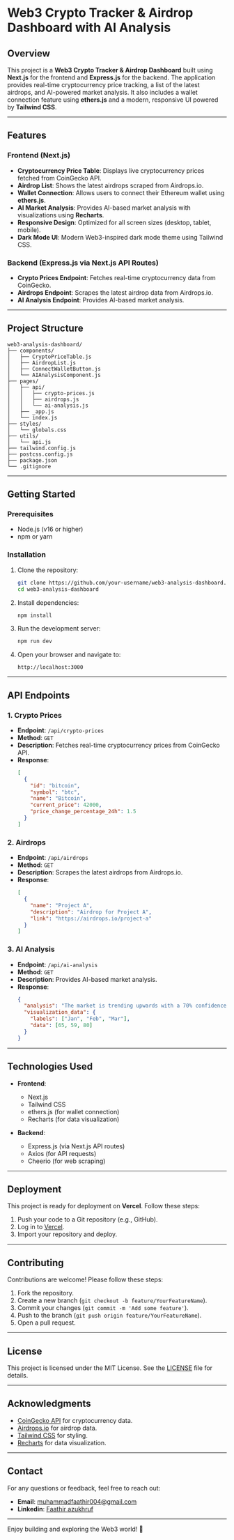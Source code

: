 # Web3 Crypto Tracker & Airdrop Dashboard with AI Analysis

## Overview

This project is a **Web3 Crypto Tracker & Airdrop Dashboard** built using **Next.js** for the frontend and **Express.js** for the backend. The application provides real-time cryptocurrency price tracking, a list of the latest airdrops, and AI-powered market analysis. It also includes a wallet connection feature using **ethers.js** and a modern, responsive UI powered by **Tailwind CSS**.

---

## Features

### Frontend (Next.js)
- **Cryptocurrency Price Table**: Displays live cryptocurrency prices fetched from CoinGecko API.
- **Airdrop List**: Shows the latest airdrops scraped from Airdrops.io.
- **Wallet Connection**: Allows users to connect their Ethereum wallet using **ethers.js**.
- **AI Market Analysis**: Provides AI-based market analysis with visualizations using **Recharts**.
- **Responsive Design**: Optimized for all screen sizes (desktop, tablet, mobile).
- **Dark Mode UI**: Modern Web3-inspired dark mode theme using Tailwind CSS.

### Backend (Express.js via Next.js API Routes)
- **Crypto Prices Endpoint**: Fetches real-time cryptocurrency data from CoinGecko.
- **Airdrops Endpoint**: Scrapes the latest airdrop data from Airdrops.io.
- **AI Analysis Endpoint**: Provides AI-based market analysis.

---

## Project Structure

```
web3-analysis-dashboard/
├── components/
│   ├── CryptoPriceTable.js
│   ├── AirdropList.js
│   ├── ConnectWalletButton.js
│   └── AIAnalysisComponent.js
├── pages/
│   ├── api/
│   │   ├── crypto-prices.js
│   │   ├── airdrops.js
│   │   └── ai-analysis.js
│   ├── _app.js
│   └── index.js
├── styles/
│   └── globals.css
├── utils/
│   └── api.js
├── tailwind.config.js
├── postcss.config.js
├── package.json
└── .gitignore
```

---

## Getting Started

### Prerequisites
- Node.js (v16 or higher)
- npm or yarn

### Installation

1. Clone the repository:
   ```bash
   git clone https://github.com/your-username/web3-analysis-dashboard.git
   cd web3-analysis-dashboard
   ```

2. Install dependencies:
   ```bash
   npm install
   ```

3. Run the development server:
   ```bash
   npm run dev
   ```

4. Open your browser and navigate to:
   ```
   http://localhost:3000
   ```

---

## API Endpoints

### 1. Crypto Prices
- **Endpoint**: `/api/crypto-prices`
- **Method**: `GET`
- **Description**: Fetches real-time cryptocurrency prices from CoinGecko API.
- **Response**:
  ```json
  [
    {
      "id": "bitcoin",
      "symbol": "btc",
      "name": "Bitcoin",
      "current_price": 42000,
      "price_change_percentage_24h": 1.5
    }
  ]
  ```

### 2. Airdrops
- **Endpoint**: `/api/airdrops`
- **Method**: `GET`
- **Description**: Scrapes the latest airdrops from Airdrops.io.
- **Response**:
  ```json
  [
    {
      "name": "Project A",
      "description": "Airdrop for Project A",
      "link": "https://airdrops.io/project-a"
    }
  ]
  ```

### 3. AI Analysis
- **Endpoint**: `/api/ai-analysis`
- **Method**: `GET`
- **Description**: Provides AI-based market analysis.
- **Response**:
  ```json
  {
    "analysis": "The market is trending upwards with a 70% confidence level.",
    "visualization_data": {
      "labels": ["Jan", "Feb", "Mar"],
      "data": [65, 59, 80]
    }
  }
  ```

---

## Technologies Used

- **Frontend**:
  - Next.js
  - Tailwind CSS
  - ethers.js (for wallet connection)
  - Recharts (for data visualization)

- **Backend**:
  - Express.js (via Next.js API routes)
  - Axios (for API requests)
  - Cheerio (for web scraping)

---

## Deployment

This project is ready for deployment on **Vercel**. Follow these steps:

1. Push your code to a Git repository (e.g., GitHub).
2. Log in to [Vercel](https://vercel.com/).
3. Import your repository and deploy.

---

## Contributing

Contributions are welcome! Please follow these steps:

1. Fork the repository.
2. Create a new branch (`git checkout -b feature/YourFeatureName`).
3. Commit your changes (`git commit -m 'Add some feature'`).
4. Push to the branch (`git push origin feature/YourFeatureName`).
5. Open a pull request.

---

## License

This project is licensed under the MIT License. See the [LICENSE](LICENSE) file for details.

---

## Acknowledgments

- [CoinGecko API](https://www.coingecko.com/en/api) for cryptocurrency data.
- [Airdrops.io](https://airdrops.io/) for airdrop data.
- [Tailwind CSS](https://tailwindcss.com/) for styling.
- [Recharts](https://recharts.org/) for data visualization.

---

## Contact

For any questions or feedback, feel free to reach out:

- **Email**: muhammadfaathir004@gmail.com
- **Linkedin**: [Faathir azukhruf](www.linkedin.com/in/faathir-azukhruf-61335b307)

---

Enjoy building and exploring the Web3 world! 🚀